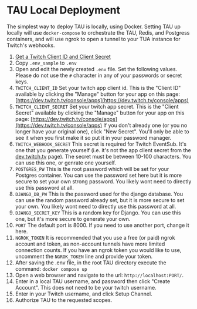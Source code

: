 # TAU Local Deployment
The simplest way to deploy TAU is locally, using Docker.  Setting TAU up locally will use `docker-compose` to orchestrate the TAU, Redis, and Postgress containers, and will use ngrok to open a tunnel to your TUA instance for Twitch's webhooks.

1. [Get a Twitch Client ID and Client Secret](./twitch_dev.md)
1. Copy `.env_sample` to `.env`
1. Open and edit the newly created `.env` file. Set the following values.  Please do not use the `#` character in any of your passwords or secret keys.
1. `TWITCH_CLIENT_ID` Set your twitch app client id. This is the "Client ID" available by clicking the "Manage" button for your app on this page: [https://dev.twitch.tv/console/apps](https://dev.twitch.tv/console/apps)
1. `TWITCH_CLIENT_SECRET` Set your twitch app secret. This is the "Client Secret" available by clicking the "Manage" button for your  app on this page: [https://dev.twitch.tv/console/apps](https://dev.twitch.tv/console/apps) If you don't already one (or you no longer have your  original one), click "New Secret". You'll only be able to see it when you first make it so put it in your password manager.
1. `TWITCH_WEBHOOK_SECRET` This secret is required for Twitch EventSub. It's one that you generate yourself (i.e. it's not the app client secret from the [dev.twitch.tv](https://dev.twitch.tv) page).  The secret must be between 10-100 characters. You can use this one, or genrate one yourself. 
1. `POSTGRES_PW` This is the root password which will be set for your Postgres container. You can use the password set here but it is more secure to set your own strong password. You likely wont need to directly use this password at all.
1. `DJANGO_DB_PW` This is the password used for the django database. You can use the random password already set, but it is more secure to set your own. You likely wont need to  directly use this password at all.
1. `DJANGO_SECRET_KEY` This is a random key for Django. You can use this one, but it's more secure to generate your own.
1. `PORT` The default port is 8000. If you need to use another port, change it here. 
1. `NGROK_TOKEN` It is recommended that you use a free (or paid) ngrok account and token, as non-account tunnels have more limited connection counts.  If you have an ngrok token you would like to use, uncomment the `NGROK_TOKEN` line and provide your token.
1. After saving the .env file, in the root TAU directory execute the command: `docker compose up`
1. Open a web browser and navigate to the url: `http://localhost:PORT/`.
1. Enter in a local TAU username, and password then click "Create Account".  This does not need to be your twitch username.
1. Enter in your Twitch username, and click Setup Channel.
1. Authorize TAU to the requested scopes.

